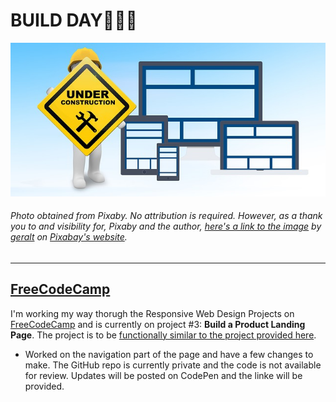 # BUILD DAY:tada::balloon::boom:
![Website Under Construction Sign](img/maintenance.jpg)
###### Photo obtained from Pixaby. No attribution is required. However, as a thank you to and visibility for, Pixaby and the author, [here's a link to the image](https://pixabay.com/illustrations/maintenance-under-construction-2422171/) by [geralt](https://pixabay.com/users/geralt-9301/) on [Pixabay's website](https://pixabay.com/).
<hr>

## [FreeCodeCamp](https://freecodecamp.org)
I'm working my way thorugh the Responsive Web Design Projects on [FreeCodeCamp](https://freecodecamp.org) and is currently on project #3: **Build a Product Landing Page**. The project is to be [functionally similar to the project provided here](https://codepen.io/freeCodeCamp/full/RKRbwL).
* Worked on the navigation part of the page and have a few changes to make. The GitHub repo is currently private and the code is not available for review. Updates will be posted on CodePen and the linke will be provided.
